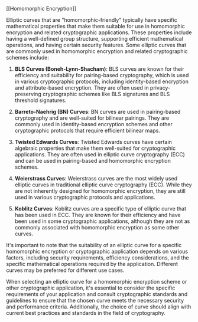 [[Homomorphic Encryption]]

Elliptic curves that are "homomorphic-friendly" typically have specific mathematical properties that make them suitable for use in homomorphic encryption and related cryptographic applications. These properties include having a well-defined group structure, supporting efficient mathematical operations, and having certain security features. Some elliptic curves that are commonly used in homomorphic encryption and related cryptographic schemes include:

1. **BLS Curves (Boneh-Lynn-Shacham)**: BLS curves are known for their efficiency and suitability for pairing-based cryptography, which is used in various cryptographic protocols, including identity-based encryption and attribute-based encryption. They are often used in privacy-preserving cryptographic schemes like BLS signatures and BLS threshold signatures.
    
2. **Barreto-Naehrig (BN) Curves**: BN curves are used in pairing-based cryptography and are well-suited for bilinear pairings. They are commonly used in identity-based encryption schemes and other cryptographic protocols that require efficient bilinear maps.
    
3. **Twisted Edwards Curves**: Twisted Edwards curves have certain algebraic properties that make them well-suited for cryptographic applications. They are often used in elliptic curve cryptography (ECC) and can be used in pairing-based and homomorphic encryption schemes.
    
4. **Weierstrass Curves**: Weierstrass curves are the most widely used elliptic curves in traditional elliptic curve cryptography (ECC). While they are not inherently designed for homomorphic encryption, they are still used in various cryptographic protocols and applications.
    
5. **Koblitz Curves**: Koblitz curves are a specific type of elliptic curve that has been used in ECC. They are known for their efficiency and have been used in some cryptographic applications, although they are not as commonly associated with homomorphic encryption as some other curves.
    

It's important to note that the suitability of an elliptic curve for a specific homomorphic encryption or cryptographic application depends on various factors, including security requirements, efficiency considerations, and the specific mathematical operations required by the application. Different curves may be preferred for different use cases.

When selecting an elliptic curve for a homomorphic encryption scheme or other cryptographic application, it's essential to consider the specific requirements of your application and consult cryptographic standards and guidelines to ensure that the chosen curve meets the necessary security and performance criteria. Additionally, the choice of curve should align with current best practices and standards in the field of cryptography.